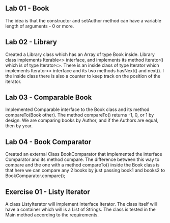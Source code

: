 Lab 01 - Book
-

The idea is that the constructor and setAuthor method can have a variable length of arguments - 0 or more.

Lab 02 - Library
-

Created a Library class which has an Array of type Book inside. Library class implements Iterable<> interface, and 
implements its method iterator() which is of type Iterator<>. There is an inside class of type Iterator<Book> which 
implements Iterator<> interface and its two methods hasNext() and next(). I the inside class there is also a counter 
to keep track on the position of the iterator.

Lab 03 - Comparable Book
-

Implemented Comparable<Book> interface to the Book class and its method compareTo(Book other). The method compareTo() 
returns -1, 0, or 1 by design. We are comparing books by Author, and if the Authors are equal, then by year. 

Lab 04 - Book Comparator
-

Created an external Class BookComparator that implemented the interface Comparator<Book> and its method compare. The 
difference between this way to compare and the one with a method compareTo() inside the Book class is that here we can 
compare any 2 books by just passing book1 and books2 to BookComparator.compare();

Exercise 01 - Listy Iterator
-

A class ListyIterator will implement Interface Iterator<String>. The class itself will have a container which will is a 
List of Strings. The class is tested in the Main method according to the requirements.